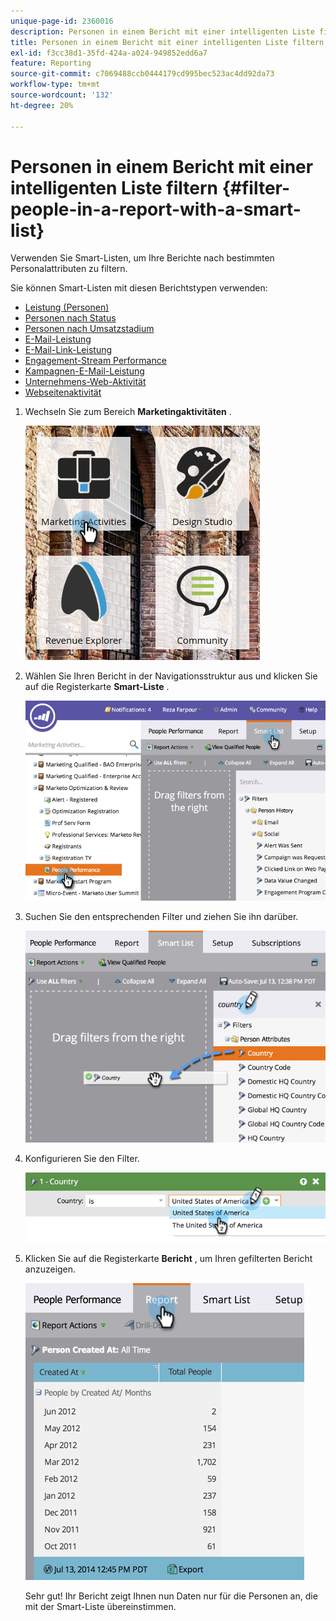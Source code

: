 ```yaml
---
unique-page-id: 2360016
description: Personen in einem Bericht mit einer intelligenten Liste filtern - Marketo-Dokumente - Produktdokumentation
title: Personen in einem Bericht mit einer intelligenten Liste filtern
exl-id: f3cc38d1-35fd-424a-a024-949852edd6a7
feature: Reporting
source-git-commit: c7069488ccb0444179cd995bec523ac4dd92da73
workflow-type: tm+mt
source-wordcount: '132'
ht-degree: 20%

---
```


# Personen in einem Bericht mit einer intelligenten Liste filtern {#filter-people-in-a-report-with-a-smart-list}

Verwenden Sie Smart-Listen, um Ihre Berichte nach bestimmten Personalattributen zu filtern.

Sie können Smart-Listen mit diesen Berichtstypen verwenden:

* [Leistung (Personen)](/help/marketo/product-docs/reporting/basic-reporting/report-types/people-performance-report.md)
* [Personen nach Status](/help/marketo/product-docs/reporting/basic-reporting/report-types/people-by-status-report.md)
* [Personen nach Umsatzstadium](/help/marketo/product-docs/reporting/revenue-cycle-analytics/revenue-tools/people-by-revenue-stage-report.md)
* [E-Mail-Leistung](/help/marketo/product-docs/email-marketing/email-programs/email-program-data/email-performance-report.md)
* [E-Mail-Link-Leistung](/help/marketo/product-docs/email-marketing/email-programs/email-program-data/email-link-performance-report.md)
* [Engagement-Stream Performance](/help/marketo/product-docs/email-marketing/drip-nurturing/reports-and-notifications/engagement-stream-performance-report.md)
* [Kampagnen-E-Mail-Leistung](/help/marketo/product-docs/reporting/basic-reporting/report-types/campaign-email-performance-report.md)
* [Unternehmens-Web-Aktivität](/help/marketo/product-docs/reporting/basic-reporting/report-types/company-web-activity-report.md)
* [Webseitenaktivität](/help/marketo/product-docs/reporting/basic-reporting/report-types/web-page-activity-report.md)

1. Wechseln Sie zum Bereich **Marketingaktivitäten** .

   ![](assets/image2017-3-27-11-3a31-3a2.png)

1. Wählen Sie Ihren Bericht in der Navigationsstruktur aus und klicken Sie auf die Registerkarte **Smart-Liste** .

   ![](assets/image2017-3-27-14-3a12-3a53.png)

1. Suchen Sie den entsprechenden Filter und ziehen Sie ihn darüber.

   ![](assets/image2017-3-27-14-3a13-3a46.png)

1. Konfigurieren Sie den Filter.

   ![](assets/image2014-9-16-12-3a35-3a50.png)

1. Klicken Sie auf die Registerkarte **Bericht** , um Ihren gefilterten Bericht anzuzeigen.

   ![](assets/image2017-3-27-14-3a14-3a16.png)

   Sehr gut! Ihr Bericht zeigt Ihnen nun Daten nur für die Personen an, die mit der Smart-Liste übereinstimmen.
